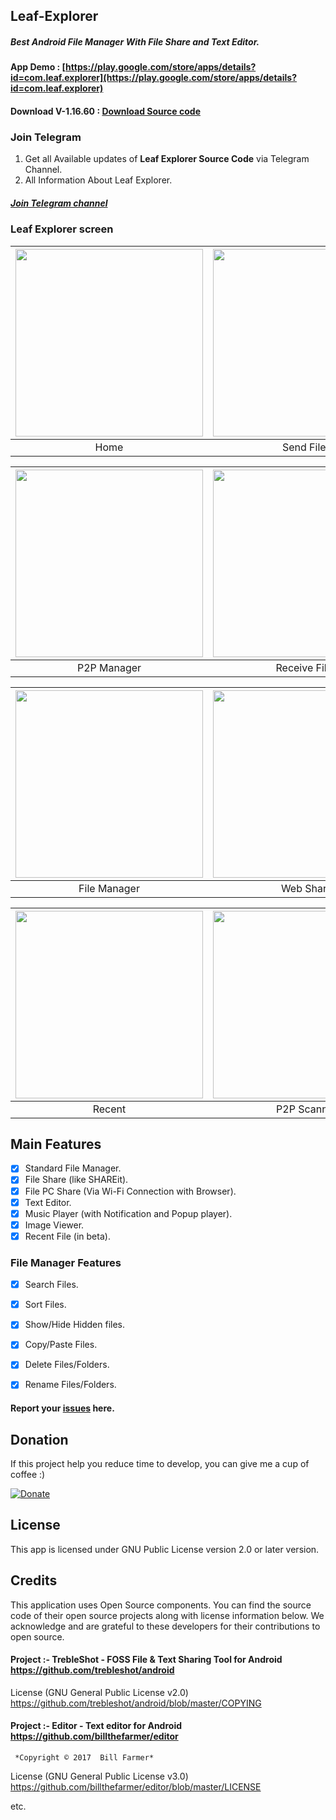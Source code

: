 ## Leaf-Explorer
##### Best Android File Manager With File Share and Text Editor.

#### App Demo : [https://play.google.com/store/apps/details?id=com.leaf.explorer](https://play.google.com/store/apps/details?id=com.leaf.explorer)<br>

#### Download V-1.16.60 : [Download Source code](https://github.com/Shiv-Shambhu/Leaf-Explorer/tree/main/Version)<br>

### Join Telegram
1. Get all Available updates of **Leaf Explorer Source Code** via Telegram Channel.
2. All Information About Leaf Explorer.
##### [Join Telegram channel](https://t.me/Shiv_Shambhu_Github)</br>


### Leaf Explorer screen
| <img src = "https://github.com/Shiv-Shambhu/Leaf-Explorer/blob/main/Image/home.jpg" width = "300"/> | <img src = "https://github.com/Shiv-Shambhu/Leaf-Explorer/blob/main/Image/send.jpg" width = "300"/> |
|:---:|:---:|
| Home | Send Files |

| <img src = "https://github.com/Shiv-Shambhu/Leaf-Explorer/blob/main/Image/managerP2P.jpg" width = "300"/> | <img src = "https://github.com/Shiv-Shambhu/Leaf-Explorer/blob/main/Image/receive.jpg" width = "300"/>|
|:---:|:---:|
| P2P Manager | Receive Files |

| <img src = "https://github.com/Shiv-Shambhu/Leaf-Explorer/blob/main/Image/file_manager.jpg" width = "300"/> | <img src = "https://github.com/Shiv-Shambhu/Leaf-Explorer/blob/main/Image/transfer_android_pc.jpg" width = "300"/> |
|:---:|:---:|
| File Manager | Web Share |

| <img src = "https://github.com/Shiv-Shambhu/Leaf-Explorer/blob/main/Image/recent_image_video.jpg" width = "300"/> | <img src = "https://github.com/Shiv-Shambhu/Leaf-Explorer/blob/main/Image/scannerP2P.jpg" width = "300"/>|
|:---:|:---:|
| Recent | P2P Scanner |


## Main Features

- [x] Standard File Manager.
- [x] File Share (like SHAREit).
- [x] File PC Share (Via Wi-Fi Connection with Browser).
- [x] Text Editor.
- [x] Music Player (with Notification and Popup player).
- [x] Image Viewer.
- [x] Recent File (in beta).

### File Manager Features

- [x] Search Files.
- [x] Sort Files.
- [x] Show/Hide Hidden files.
- [x] Copy/Paste Files.
- [x] Delete Files/Folders.
- [x] Rename Files/Folders.



#### Report your [issues](https://github.com/Shiv-Shambhu/Leaf-Explorer/issues) here.


## Donation
If this project help you reduce time to develop, you can give me a cup of coffee :)

[![Donate](https://www.paypalobjects.com/en_US/i/btn/btn_donateCC_LG.gif)](https://try-tolearn.blogspot.com/2021/07/donate.html?m=1)

## License

This app is licensed under GNU Public License version 2.0 or later version.

## Credits
This application uses Open Source components. You can find the source code of their open source projects along with license information below. We acknowledge and are grateful to these developers for their contributions to open source.

#### Project :- TrebleShot - FOSS File & Text Sharing Tool for Android https://github.com/trebleshot/android
License (GNU General Public License v2.0) https://github.com/trebleshot/android/blob/master/COPYING

#### Project :- Editor - Text editor for Android https://github.com/billthefarmer/editor
     *Copyright © 2017  Bill Farmer*
License (GNU General Public License v3.0) https://github.com/billthefarmer/editor/blob/master/LICENSE

etc.
